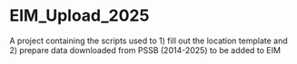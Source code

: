 # EIM_Upload_2025
A project containing the scripts used to 1) fill  out the location template and 2) prepare data downloaded from PSSB (2014-2025) to be added to EIM
